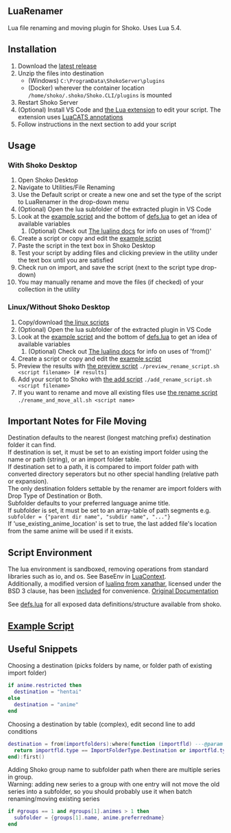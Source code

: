 ## LuaRenamer
Lua file renaming and moving plugin for Shoko. Uses Lua 5.4.

## Installation
1. Download the [latest release](https://github.com/Mik1ll/LuaRenamer/releases/latest)
2. Unzip the files into destination
   * (Windows) `C:\ProgramData\ShokoServer\plugins`
   * (Docker) wherever the container location `/home/shoko/.shoko/Shoko.CLI/plugins` is mounted
3. Restart Shoko Server
4. (Optional) Install VS Code and [the Lua extension](https://marketplace.visualstudio.com/items?itemName=sumneko.lua) to edit your script. The
   extension uses [LuaCATS annotations](https://luals.github.io/wiki/annotations/)
5. Follow instructions in the next section to add your script

## Usage
### With Shoko Desktop
1. Open Shoko Desktop
2. Navigate to Utilities/File Renaming
3. Use the Default script or create a new one and set the type of the script to LuaRenamer in the drop-down menu
4. (Optional) Open the lua subfolder of the extracted plugin in VS Code
5. Look at the [example script](./LuaRenamer/lua/example.lua) and the bottom of [defs.lua](./LuaRenamer/lua/defs.lua) to get an idea of available variables
   1. (Optional) Check out [The lualinq docs](./LuaRenamer/lua/LuaLinq.pdf) for info on uses of 'from()'
6. Create a script or copy and edit the [example script](./LuaRenamer/lua/example.lua)
7. Paste the script in the text box in Shoko Desktop
8. Test your script by adding files and clicking preview in the utility under the text box until you are satisfied
9. Check run on import, and save the script (next to the script type drop-down)
10. You may manually rename and move the files (if checked) of your collection in the utility

### Linux/Without Shoko Desktop
1. Copy/download [the linux scripts](./Linux%20Scripts)
2. (Optional) Open the lua subfolder of the extracted plugin in VS Code
3. Look at the [example script](./LuaRenamer/lua/example.lua) and the bottom of [defs.lua](./LuaRenamer/lua/defs.lua) to get an idea of available variables
   1. (Optional) Check out [The lualinq docs](./LuaRenamer/lua/LuaLinq.pdf) for info on uses of 'from()'
4. Create a script or copy and edit the [example script](./LuaRenamer/lua/example.lua)
5. Preview the results with [the preview script](./Linux%20Scripts/preview_rename_script.sh) `./preview_rename_script.sh <script filename> [# results]`
6. Add your script to Shoko with [the add script](./Linux%20Scripts/add_rename_script.sh) `./add_rename_script.sh <script filename>`
7. If you want to rename and move all existing files use [the rename script](./Linux%20Scripts/rename_and_move_all.sh) `./rename_and_move_all.sh <script name>`

## Important Notes for File Moving
Destination defaults to the nearest (longest matching prefix) destination folder it can find.  
If destination is set, it must be set to an existing import folder using the name or path (string), or an import folder table.  
If destination set to a path, it is compared to import folder path with converted directory seperators but no other special handling (relative path or expansion).  
The only destination folders settable by the renamer are import folders with Drop Type of Destination or Both.  
Subfolder defaults to your preferred language anime title.  
If subfolder is set, it must be set to an array-table of path segments e.g. `subfolder = {"parent dir name", "subdir name", "..."}`  
If 'use_existing_anime_location' is set to true, the last added file's location from the same anime will be used if it exists.  

## Script Environment
The lua environment is sandboxed, removing operations from standard libraries such as io, and os. See BaseEnv in [LuaContext](./LuaRenamer/LuaContext.cs).  
Additionally, a modified version of [lualinq from xanathar](https://github.com/xanathar/lualinq), licensed under the BSD 3 clause, has
been [included](./LuaRenamer/lua/lualinq.lua) for convenience. [Original Documentation](./LuaRenamer/lua/LuaLinq.pdf)

See [defs.lua](./LuaRenamer/lua/defs.lua) for all exposed data definitions/structure available from shoko.

## [Example Script](./LuaRenamer/lua/example.lua)

## Useful Snippets
Choosing a destination (picks folders by name, or folder path of existing import folder)
```lua
if anime.restricted then
  destination = "hentai"
else
  destination = "anime"
end
```
Choosing a destination by table (complex), edit second line to add conditions
```lua
destination = from(importfolders):where(function (importfld) ---@param importfld ImportFolder
  return importfld.type == ImportFolderType.Destination or importfld.type == ImportFolderType.Both
end):first()
```
Adding Shoko group name to subfolder path when there are multiple series in group.  
Warning: adding new series to a group with one entry will not move the old series into a subfolder, so you should probably use it when batch renaming/moving existing series
```lua
if #groups == 1 and #groups[1].animes > 1 then
  subfolder = {groups[1].name, anime.preferredname}
end
```
